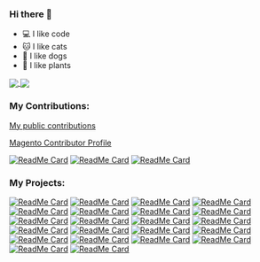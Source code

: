 ### Hi there 👋

- 💻 I like code
- 🐱 I like cats
- 🐶 I like dogs
- 🌱 I like plants

<a href="https://github.com/anuraghazra/github-readme-stats">
  <img align="center" src="https://github-readme-stats.vercel.app/api?username=thomas-kl1&count_private=true&include_all_commits=true&show_icons=true&theme=dark" />
</a>
<a href="https://github.com/anuraghazra/convoychat">
  <img align="center" src="https://github-readme-stats.vercel.app/api/top-langs/?username=thomas-kl1&count_private=true&include_all_commits=true&show_icons=true&theme=dark" />
</a>

### My Contributions:



[My public contributions](https://github.com/pulls?q=is%3Apr+author%3Athomas-kl1)

[Magento Contributor Profile](https://opensource.magento.com/profile/thomas-kl1/contribution_statistic)

[![ReadMe Card](https://github-readme-stats.vercel.app/api/pin/?username=magento&repo=magento2&theme=dark)](https://github.com/magento/magento2/pulls?q=is%3Apr+author%3Athomas-kl1)
[![ReadMe Card](https://github-readme-stats.vercel.app/api/pin/?username=magento&repo=devdocs&theme=dark)](https://github.com/magento/devdocs/pulls?q=is%3Apr+author%3Athomas-kl1)
[![ReadMe Card](https://github-readme-stats.vercel.app/api/pin/?username=redchamps&repo=clean-admin-menu&theme=dark)](https://github.com/redchamps/clean-admin-menu)

### My Projects:

[![ReadMe Card](https://github-readme-stats.vercel.app/api/pin/?username=thomas-kl1&repo=php-sdk-zoho-desk&theme=dark)](https://github.com/thomas-kl1/php-sdk-zoho-desk)
[![ReadMe Card](https://github-readme-stats.vercel.app/api/pin/?username=thomas-kl1&repo=php-combine-conditions&theme=dark)](https://github.com/thomas-kl1/php-combine-conditions)
[![ReadMe Card](https://github-readme-stats.vercel.app/api/pin/?username=opengento&repo=magento2-downgrade-ee-ce&theme=dark)](https://github.com/opengento/magento2-downgrade-ee-ce)
[![ReadMe Card](https://github-readme-stats.vercel.app/api/pin/?username=opengento&repo=magento2-saleable&theme=dark)](https://github.com/opengento/magento2-saleable)
[![ReadMe Card](https://github-readme-stats.vercel.app/api/pin/?username=opengento&repo=magento2-gdpr&theme=dark)](https://github.com/opengento/magento2-gdpr)
[![ReadMe Card](https://github-readme-stats.vercel.app/api/pin/?username=opengento&repo=magento2-country-store&theme=dark)](https://github.com/opengento/magento2-country-store)
[![ReadMe Card](https://github-readme-stats.vercel.app/api/pin/?username=opengento&repo=magento2-country-store-switcher&theme=dark)](https://github.com/opengento/magento2-country-store-switcher)
[![ReadMe Card](https://github-readme-stats.vercel.app/api/pin/?username=opengento&repo=magento2-country-store-phone&theme=dark)](https://github.com/opengento/magento2-country-store-phone)
[![ReadMe Card](https://github-readme-stats.vercel.app/api/pin/?username=opengento&repo=magento2-country-store-redirect&theme=dark)](https://github.com/opengento/magento2-country-store-redirect)
[![ReadMe Card](https://github-readme-stats.vercel.app/api/pin/?username=opengento&repo=magento2-document&theme=dark)](https://github.com/opengento/magento2-document)
[![ReadMe Card](https://github-readme-stats.vercel.app/api/pin/?username=opengento&repo=magento2-document-widget&theme=dark)](https://github.com/opengento/magento2-document-widget)
[![ReadMe Card](https://github-readme-stats.vercel.app/api/pin/?username=opengento&repo=magento2-document-search&theme=dark)](https://github.com/opengento/magento2-document-search)
[![ReadMe Card](https://github-readme-stats.vercel.app/api/pin/?username=opengento&repo=magento2-document-product-link&theme=dark)](https://github.com/opengento/magento2-document-product-link)
[![ReadMe Card](https://github-readme-stats.vercel.app/api/pin/?username=opengento&repo=magento2-document-product-search&theme=dark)](https://github.com/opengento/magento2-document-product-search)
[![ReadMe Card](https://github-readme-stats.vercel.app/api/pin/?username=thomas-kl1&repo=magento2-base-light&theme=dark)](https://github.com/thomas-kl1/magento2-base-light)
[![ReadMe Card](https://github-readme-stats.vercel.app/api/pin/?username=thomas-kl1&repo=magento-2-phone-number-lib&theme=dark)](https://github.com/thomas-kl1/magento-2-phone-number-lib)
[![ReadMe Card](https://github-readme-stats.vercel.app/api/pin/?username=thomas-kl1&repo=magento-2-catalog-default-qty&theme=dark)](https://github.com/thomas-kl1/magento-2-catalog-default-qty)
[![ReadMe Card](https://github-readme-stats.vercel.app/api/pin/?username=thomas-kl1&repo=magento-2-install-schema-generator&theme=dark)](https://github.com/thomas-kl1/magento-2-install-schema-generator)
[![ReadMe Card](https://github-readme-stats.vercel.app/api/pin/?username=thomas-kl1&repo=magento2-payment-method-availability&theme=dark)](https://github.com/thomas-kl1/magento2-payment-method-availability)
[![ReadMe Card](https://github-readme-stats.vercel.app/api/pin/?username=thomas-kl1&repo=magento-2-logger-example&theme=dark)](https://github.com/thomas-kl1/magento-2-logger-example)
[![ReadMe Card](https://github-readme-stats.vercel.app/api/pin/?username=thomas-kl1&repo=magento-2-disabled-reports&theme=dark)](https://github.com/thomas-kl1/magento-2-disabled-reports)
[![ReadMe Card](https://github-readme-stats.vercel.app/api/pin/?username=thomas-kl1&repo=deployment-scripts&theme=dark)](https://github.com/thomas-kl1/deployment-scripts)

